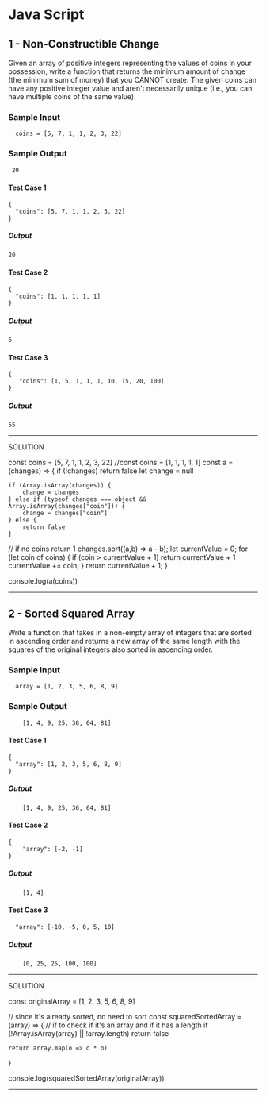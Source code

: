 # Java Script
## 1 - Non-Constructible Change

  Given an array of positive integers representing the values of coins in your possession, write a function that returns the minimum amount of change (the  minimum sum of money) that you  CANNOT create. The given coins can have
  any positive integer value and aren't necessarily unique (i.e., you can have multiple coins of the same value).
  
### Sample Input
```
  coins = [5, 7, 1, 1, 2, 3, 22]
```
  
### Sample Output
```
 20
```

#### Test Case 1
```
{
  "coins": [5, 7, 1, 1, 2, 3, 22]
}
```
##### Output
```
20
```
#### Test Case 2
```
{
  "coins": [1, 1, 1, 1, 1]
}
```
##### Output
```
6
```
#### Test Case 3
```
{
   "coins": [1, 5, 1, 1, 1, 10, 15, 20, 100]
}
```
##### Output
```
55
```

------------------------------------------------------------------------------------------------------------------------------------------------
SOLUTION

const coins = [5, 7, 1, 1, 2, 3, 22]
//const coins = [1, 1, 1, 1, 1]
const a = (changes) => {
    if (!changes) return false
	let change = null
    
	if (Array.isArray(changes)) {
    	change = changes
    } else if (typeof changes === object && Array.isArray(changes["coin"])) {
    	change = changes["coin"]
    } else {
    	return false
    }
		
   // if no coins return 1
    changes.sort((a,b) => a - b);
    let currentValue = 0;
    for (let coin of coins) {
        if (coin > currentValue + 1) return currentValue + 1
        currentValue += coin;
    }
    return currentValue + 1;
}

console.log(a(coins))


------------------------------------------------------------------------------------------------------------------------------------------------

## 2 - Sorted Squared Array
  Write a function that takes in a non-empty array of integers that are sorted  in ascending order and returns a new array of the same length with the squares  of the original integers also sorted in ascending order.
  
### Sample Input
```
  array = [1, 2, 3, 5, 6, 8, 9]
```
  
### Sample Output
```
    [1, 4, 9, 25, 36, 64, 81]
```

#### Test Case 1
```
{
  "array": [1, 2, 3, 5, 6, 8, 9]
}
```
##### Output
```
    [1, 4, 9, 25, 36, 64, 81]
```
#### Test Case 2
```
{
    "array": [-2, -1]
}
```
##### Output
```
    [1, 4]
```
#### Test Case 3
```
  "array": [-10, -5, 0, 5, 10]
```
##### Output
```
    [0, 25, 25, 100, 100]
```

------------------------------------------------------------------------------------------------------------------------------------------------

SOLUTION

const originalArray = [1, 2, 3, 5, 6, 8, 9]

// since it's already sorted, no need to sort
const squaredSortedArray = (array) => { 
    // if to check if it's an array and if it has a length
    if (!Array.isArray(array) || !array.length) return false

    return array.map(o => o * o)
}

console.log(squaredSortedArray(originalArray))


------------------------------------------------------------------------------------------------------------------------------------------------
